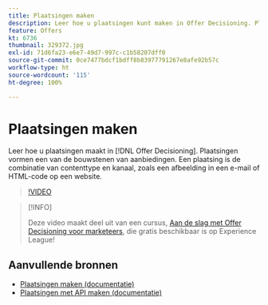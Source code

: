 ```yaml
---
title: Plaatsingen maken
description: Leer hoe u plaatsingen kunt maken in Offer Decisioning. Plaatsingen vormen een van de bouwstenen van aanbiedingen.
feature: Offers
kt: 6736
thumbnail: 329372.jpg
exl-id: 71d6fa23-e6e7-49d7-997c-c1b58207dff0
source-git-commit: 0ce7477bdcf1bdff8b83977791267e8afe92b57c
workflow-type: ht
source-wordcount: '115'
ht-degree: 100%

---
```


# Plaatsingen maken

Leer hoe u plaatsingen maakt in [!DNL Offer Decisioning]. Plaatsingen vormen een van de bouwstenen van aanbiedingen. Een plaatsing is de combinatie van contenttype en kanaal, zoals een afbeelding in een e-mail of HTML-code op een website.

>[!VIDEO](https://video.tv.adobe.com/v/329372?quality=12&learn=on)

>[!INFO]
>
> Deze video maakt deel uit van een cursus, [Aan de slag met Offer Decisioning voor marketeers](https://experienceleague.adobe.com/?recommended=ExperiencePlatform-U-1-2020.1.offerdecisioning), die gratis beschikbaar is op Experience League!


## Aanvullende bronnen

* [Plaatsingen maken (documentatie)](https://experienceleague.adobe.com/docs/journey-optimizer/using/offer-decisioniong/create-components/creating-placements.html?lang=nl)
* [Plaatsingen met API maken (documentatie)](https://experienceleague.adobe.com/docs/journey-optimizer/using/offer-decisioniong/api-reference/offers-api/placements/create.html?lang=nl)

